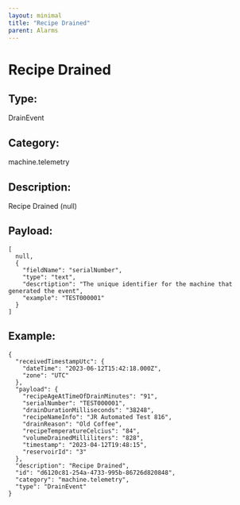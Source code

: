 ```yaml
---
layout: minimal
title: "Recipe Drained"
parent: Alarms
---
```


# Recipe Drained

## Type:

DrainEvent

## Category:

machine.telemetry

## Description: 

Recipe Drained (null)

## Payload:

```
[
  null,
  {
    "fieldName": "serialNumber",
    "type": "text",
    "descrtiption": "The unique identifier for the machine that generated the event",
    "example": "TEST000001"
  }
]
```

## Example:

```
{
  "receivedTimestampUtc": {
    "dateTime": "2023-06-12T15:42:18.000Z",
    "zone": "UTC"
  },
  "payload": {
    "recipeAgeAtTimeOfDrainMinutes": "91",
    "serialNumber": "TEST000001",
    "drainDurationMilliseconds": "38248",
    "recipeNameInfo": "JR Automated Test 816",
    "drainReason": "Old Coffee",
    "recipeTemperatureCelcius": "84",
    "volumeDrainedMilliliters": "828",
    "timestamp": "2023-04-12T19:48:15",
    "reservoirId": "3"
  },
  "description": "Recipe Drained",
  "id": "d6120c81-254a-4733-995b-86726d820848",
  "category": "machine.telemetry",
  "type": "DrainEvent"
}
```
